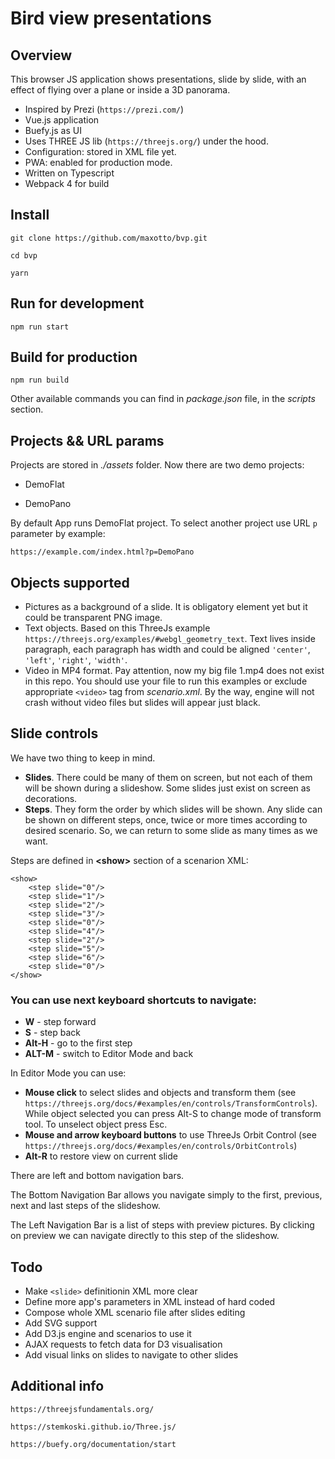 # Bird view presentations

## Overview

This browser JS application shows presentations, slide by slide, with an effect of flying over a plane or inside a 3D panorama.

- Inspired by Prezi (`https://prezi.com/`)
- Vue.js application
- Buefy.js as UI
- Uses THREE JS lib (`https://threejs.org/`) under the hood.
- Configuration: stored in XML file yet.
- PWA: enabled for production mode.
- Written on Typescript
- Webpack 4 for build

## Install

`git clone https://github.com/maxotto/bvp.git`

`cd bvp`

`yarn`

## Run for development

`npm run start`

## Build for production

`npm run build`

Other available commands you can find in _package.json_ file, in the _scripts_ section.

## Projects && URL params

Projects are stored in _./assets_ folder. Now there are two demo projects:

- DemoFlat

- DemoPano

By default App runs DemoFlat project. To select another project use URL `p` parameter by example:

`https://example.com/index.html?p=DemoPano`

## Objects supported

- Pictures as a background of a slide. It is obligatory element yet but it could be transparent PNG image.
- Text objects. Based on this ThreeJs example `https://threejs.org/examples/#webgl_geometry_text`. Text lives inside paragraph, each paragraph has width and could be aligned `'center'`, `'left'`, `'right'`, `'width'`.
- Video in MP4 format. Pay attention, now my big file 1.mp4 does not exist in this repo. You should use your file to run this examples or exclude appropriate `<video>` tag from _scenario.xml_. By the way, engine will not crash without video files but slides will appear just black.

## Slide controls

We have two thing to keep in mind.

- **Slides**. There could be many of them on screen, but not each of them will be shown during a slideshow. Some slides just exist on screen as decorations.
- **Steps**. They form the order by which slides will be shown. Any slide can be shown on different steps, once, twice or more times according to desired scenario. So, we can return to some slide as many times as we want.

Steps are defined in **<**show**>** section of a scenarion XML:

```
<show>
    <step slide="0"/>
    <step slide="1"/>
    <step slide="2"/>
    <step slide="3"/>
    <step slide="0"/>
    <step slide="4"/>
    <step slide="2"/>
    <step slide="5"/>
    <step slide="6"/>
    <step slide="0"/>
</show>

```

### You can use next keyboard shortcuts to navigate:

- **W** - step forward
- **S** - step back
- **Alt-H** - go to the first step
- **ALT-M** - switch to Editor Mode and back

In Editor Mode you can use:

- **Mouse click** to select slides and objects and transform them (see `https://threejs.org/docs/#examples/en/controls/TransformControls`). While object selected you can press Alt-S to change mode of transform tool. To unselect object press Esc.
- **Mouse and arrow keyboard buttons** to use ThreeJs Orbit Control (see `https://threejs.org/docs/#examples/en/controls/OrbitControls`)
- **Alt-R** to restore view on current slide

There are left and bottom navigation bars.

The Bottom Navigation Bar allows you navigate simply to the first, previous, next and last steps of the slideshow.

The Left Navigation Bar is a list of steps with preview pictures. By clicking on preview we can navigate directly to this step of the slideshow.

## Todo

* Make `<slide>` definitionin XML more clear
* Define more app's parameters in XML instead of hard coded
* Compose whole XML scenario file after slides editing
* Add SVG support
* Add D3.js engine and scenarios to use it
* AJAX requests to fetch data for D3 visualisation 
* Add visual links on slides to navigate to other slides

## Additional info

`https://threejsfundamentals.org/`

`https://stemkoski.github.io/Three.js/`

`https://buefy.org/documentation/start`
